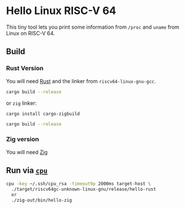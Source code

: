 # Hello Linux RISC-V 64

This tiny tool lets you print some information from `/proc` and `uname` from
Linux on RISC-V 64. 

## Build

### Rust Version

You will need [Rust](https://www.rust-lang.org/) and the linker from
`riscv64-linux-gnu-gcc`.

```sh
cargo build --release
```

or `zig` linker:

```sh
cargo install cargo-zigbuild

cargo build --release
```

### Zig version
You will need [Zig](https://www.ziglang.org/)

## Run via [`cpu`](https://github.com/u-root/cpu)

```sh
cpu -key ~/.ssh/cpu_rsa -timeout9p 2000ms target-host \
  ./target/riscv64gc-unknown-linux-gnu/release/hello-rust
  or
  ./zig-out/bin/hello-zig
```
